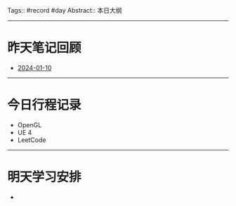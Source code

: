 Tags:: #record #day 
Abstract:: 本日大纲

---

# 昨天笔记回顾

- [2024-01-10](2024-01-10.md)

---
# 今日行程记录

- OpenGL
- UE 4
- LeetCode

---
# 明天学习安排

- 


